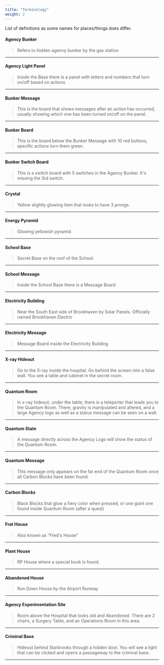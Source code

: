 ```yaml
---
title: "Terminology"
weight: 2
---
```


List of definitions as some names for places/things does differ. 

 

#### Agency Bunker

>Refers to hidden agency bunker by the gas station
---
#### Agency Light Panel
>Inside the Base there is a panel with letters and numbers that turn on/off based on actions
---
#### Bunker Message
>This is the board that shows messages after an action has occurred, usually showing which one has been turned on/off on the panel.
---
#### Bunker Board
>This is the board below the Bunker Message with 10 red buttons, specific actions turn them green.
---
#### Bunker Switch Board
>This is a switch board with 5 switches in the Agency Bunker. It's missing the 3rd switch.
---
#### Crystal
>Yellow slightly glowing item that looks to have 3 prongs.
---
#### Energy Pyramid
>Glowing yellowish pyramid
---
#### School Base
>Secret Base on the roof of the School.
---
#### School Message
>Inside the School Base there is a Message Board
---
#### Electricity Building
>Near the South East side of Brookhaven by Solar Panels.
>Officially named Brookhaven Electric
---
#### Electricity Message
>Message Board inside the Electricity Building
---
#### X-ray Hideout
>Go to the X-ray inside the hospital. Go behind the screen into a false wall. You see a table and cabinet in the secret room.
---
#### Quantum Room
>In x-ray hideout, under the table; there is a teleporter that leads you to the Quantum Room. There, gravity is manipulated and altered, and a large Agency logo as well as a status message can be seen on a wall.
---
#### Quantum State
>A message directly across the Agency Logo will show the status of the Quantum Room.
---
#### Quantum Message
>This message only appears on the far end of the Quantum Room once all Carbon Blocks have been found.
---
#### Carbon Blocks
>Black Blocks that glow a fiery color when pressed, or one giant one found inside Quantum Room (after a quest)
---
#### Frat House
>Also known as "Fred's House"
---
#### Plant House
>RP House where a special book is found.
---
#### Abandoned House
>Run Down House by the Airport Runway
---
#### Agency Experimentation Site
>Room above the Hospital that looks old and Abandoned. There are 2 chairs, a Surgery Table, and an Operations Room in this area.
---
#### Criminal Base
> Hideout behind Starbrooks through a hidden door. You will see a light that can be clicked and opens a passageway to the criminal base.
---